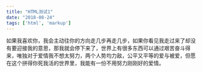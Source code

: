 ```yaml
---
title: "HTML测试1"
date: "2018-08-24"
tags: ['html', 'markup']
---
```


如果我喜欢你，我会主动往你的方向走几步再走几步，如果你看见我走过来了却没有要迎接我的意思，那我就会停下来了，世界上有很多东西可以通过艰苦奋斗得来，唯独对于爱情我不想太努力，两个人势均力敌，公平又平等的爱与被爱，但愿在这个拼得你死我活的世界里，我能有一份不用努力刚刚好的爱情。